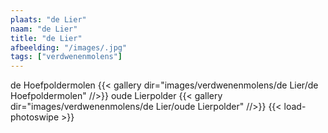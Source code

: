 ```yaml
---
plaats: "de Lier"
naam: "de Lier"
title: "de Lier"
afbeelding: "/images/.jpg"
tags: ["verdwenenmolens"]
---
```


de Hoefpoldermolen
{{< gallery dir="images/verdwenenmolens/de Lier/de Hoefpoldermolen" //>}}
oude Lierpolder
{{< gallery dir="images/verdwenenmolens/de Lier/oude Lierpolder" //>}}
{{< load-photoswipe >}}